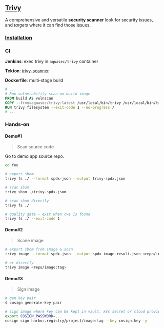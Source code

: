 ## [Trivy](https://trivy.dev/latest/)

A comprehensive and versatile **security scanner** look for security issues, and *targets* where it can find those issues.

### [Installation](https://trivy.dev/v0.57/getting-started/installation/)

### CI

**Jenkins**: exec trivy in `aquasec/trivy` container

**Tekton**: [trivy-scanner](https://hub.tekton.dev/tekton/task/trivy-scanner)

**Dockerfile**: multi-stage build

```dockerfile
# ...
# Run vulnerability scan on build image
FROM build AS vulnscan
COPY --from=aquasec/trivy:latest /usr/local/bin/trivy /usr/local/bin/trivy
RUN trivy filesystem --exit-code 1 --no-progress /
# ...
```

### Hands-on

#### Demo#1

> Scan source code

Go to demo app source repo.

```bash
cd foo
```

```bash
# export sbom
trivy fs ./ --format spdx-json --output trivy-spdx.json

# scan sbom
trivy sbom ./trivy-spdx.json

# scan sbom directly
trivy fs ./

# quality gate - exit when cve is found
trivy fs ./ --exit-code 1
```

#### Demo#2

> Scane image

```bash
# export sbom from image & scan
trivy image --format spdx-json --output spdx-image-result.json <repo/image:tag>

# or directly
trivy image <repo/image:tag>
```

#### Demo#3

> Sign image

```bash
# gen key pair
$ cosign generate-key-pair

# sign image where key can be kept in vault, k8s secret or cloud provider managed service
export COSIGN_PASSWORD=...
cosign sign harbor.registry/project/image:tag --key cosign.key -y
```

